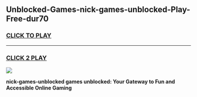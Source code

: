 
## Unblocked-Games-nick-games-unblocked-Play-Free-dur70
<h3>
<a href="https://premium76.site?title=nick-games-unblocked&ref=18A1">CLICK TO PLAY</a></h3>
<hr>

<h3>
<a href="https://premium76.site?title=nick-games-unblocked&ref=18A1">CLICK 2 PLAY</a>
  
</h3>

<a href="https://premium76.site?title=nick-games-unblocked&ref=18A1"><img src="https://clearcache.store/games.png"></a>


**nick-games-unblocked games unblocked: Your Gateway to Fun and Accessible Online Gaming**
